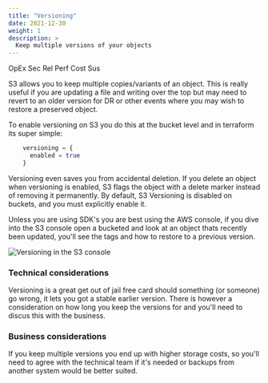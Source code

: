 ```yaml
---
title: "Versioning"
date: 2021-12-30
weight: 1 
description: >
  Keep multiple versions of your objects
---
```

<span class=opex-off>OpEx</span>
<span class=sec-off>Sec</span>
<span class=rel-on>Rel</span>
<span class=perf-off>Perf</span>
<span class=cost-sec>Cost</span>
<span class=sus-off>Sus</span>

S3 allows you to keep multiple copies/variants of an object. This is really useful if you are updating a file and writing over the top but may need to revert to an older version for DR or other events where you may wish to restore a preserved object.

To enable versioning on S3 you do this at the bucket level and in terraform its super simple:

```terraform
    versioning = {
      enabled = true
    }
```

Versioning even saves you from accidental deletion. If you delete an object when versioning is enabled, S3 flags the object with a delete marker instead of removing it permanently. By default, S3 Versioning is disabled on buckets, and you must explicitly enable it.

Unless you are using SDK's you are best using the AWS console, if you dive into the S3 console open a bucketed and look at an object thats recently been updated, you'll see the tags and how to restore to a previous version.

![Versioning in the S3 console](../versioning.png "Versioning in the S3 console")

### Technical considerations
Versioning is a great get out of jail free card should something (or someone) go wrong, it lets you got a stable earlier version. There is however a consideration on how long you keep the versions for and you'll need to discus this with the business.

### Business considerations
If you keep multiple versions you end up with higher storage costs, so you'll need to agree with the technical team if it's needed or backups from another system would be better suited.
